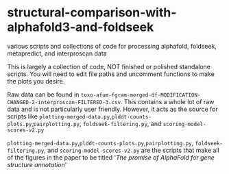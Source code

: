 # structural-comparison-with-alphafold3-and-foldseek
various scripts and collections of code for processing alphafold, foldseek, metapredict, and interproscan data

This is largely a collection of code, NOT finished or polished standalone scripts.
You will need to edit file paths and uncomment functions to make the plots you desire.

Raw data can be found in `toxo-afum-fgram-merged-df-MODIFICATION-CHANGED-2-interproscan-FILTERED-3.csv`. This contains a whole lot of raw data and is not particularly user friendly. However, it acts as the source for scripts like `plotting-merged-data.py`,`plddt-counts-plots.py`,`pairplotting.py`, `foldseek-filtering.py`, and `scoring-model-scores-v2.py`

`plotting-merged-data.py`,`plddt-counts-plots.py`,`pairplotting.py`, `foldseek-filtering.py`, and `scoring-model-scores-v2.py` are the scripts that make all of the figures in the paper to be titled '_The promise of AlphaFold for gene structure annotation_'
